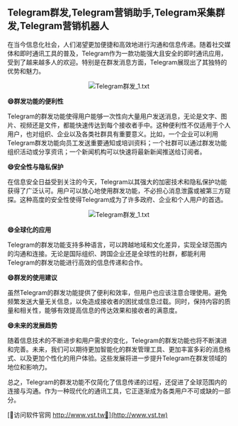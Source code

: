 ## **Telegram群发,Telegram营销助手,Telegram采集群发,Telegram营销机器人**

在当今信息化社会，人们渴望更加便捷和高效地进行沟通和信息传递。随着社交媒体和即时通讯工具的普及，Telegram作为一款功能强大且安全的即时通讯应用，受到了越来越多人的欢迎。特别是在群发消息方面，Telegram展现出了其独特的优势和魅力。

 <center><img src="https://vst.tw/MP4/tuiguang/png/2.png" alt="Telegram群发_1.txt"></center>

**😄群发功能的便利性**

Telegram的群发功能使得用户能够一次性向大量用户发送消息，无论是文字、图片、视频还是文件，都能快速传达到每个接收者手中。这种便利性不仅适用于个人用户，也对组织、企业以及各类社群具有重要意义。比如，一个企业可以利用Telegram群发功能向员工发送重要通知或培训资料；一个社群可以通过群发功能组织活动或分享资讯；一个新闻机构可以快速将最新新闻推送给订阅者。

**😄安全性与隐私保护**

在信息安全日益受到关注的今天，Telegram以其强大的加密技术和隐私保护功能获得了广泛认可。用户可以放心地使用群发功能，不必担心消息泄露或被第三方窥探。这种高度的安全性使得Telegram成为了许多政府、企业和个人用户的首选。

 <center><img src="https://vst.tw/MP4/tuiguang/png/1.png" alt="Telegram群发_1.txt"></center>

**😄全球化的应用**

Telegram的群发功能支持多种语言，可以跨越地域和文化差异，实现全球范围内的沟通和连接。无论是国际组织、跨国企业还是全球性的社群，都能利用Telegram的群发功能进行高效的信息传递和合作。

**😄群发的使用建议**

虽然Telegram的群发功能提供了便利和效率，但用户也应该注意合理使用。避免频繁发送大量无关信息，以免造成接收者的困扰或信息过载。同时，保持内容的质量和相关性，能够有效提高信息的传达效果和接收者的满意度。

**😄未来的发展趋势**

随着信息技术的不断进步和用户需求的变化，Telegram的群发功能也将不断演进和完善。未来，我们可以期待更加智能化的群发管理工具、更加丰富多彩的消息格式、以及更加个性化的用户体验。这些发展将进一步提升Telegram在群发领域的地位和影响力。

总之，Telegram的群发功能不仅简化了信息传递的过程，还促进了全球范围内的连接与沟通。作为一种现代化的通讯工具，它正逐渐成为各类用户不可或缺的一部分。


[👻访问软件官网 http://www.vst.tw👻](http://www.vst.tw)

